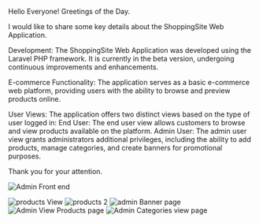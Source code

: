 
Hello Everyone! Greetings of the Day.

I would like to share some key details about the ShoppingSite Web Application.

Development: The ShoppingSite Web Application was developed using the Laravel PHP framework. It is currently in the beta version, undergoing continuous improvements and enhancements.

E-commerce Functionality: The application serves as a basic e-commerce web platform, providing users with the ability to browse and preview products online.

User Views: The application offers two distinct views based on the type of user logged in:
  End User: The end user view allows customers to browse and view products available on the platform.
  Admin User: The admin user view grants administrators additional privileges, including the ability to add products, manage categories, and create banners for promotional purposes.

Thank you for your attention.

![Admin Front end](https://github.com/SubbuDommeti/ShoppingSite/assets/89302010/95096cbc-ccd1-451a-b17e-9645ce23dc9c)

![products View](https://github.com/SubbuDommeti/ShoppingSite/assets/89302010/fc7cb847-b4a7-4f25-b0d8-d085e3e0a5d9)
![products 2](https://github.com/SubbuDommeti/ShoppingSite/assets/89302010/6a6efb0c-8326-4ffc-874c-2bd5ade25f43)
![admin Banner page](https://github.com/SubbuDommeti/ShoppingSite/assets/89302010/f4ec2984-487f-4bae-99ea-02973d50fbd7)
![Admin View Products page](https://github.com/SubbuDommeti/ShoppingSite/assets/89302010/3a8fa57f-6db6-41fb-8d9b-871d09860bf0)
![Admin Categories view page](https://github.com/SubbuDommeti/ShoppingSite/assets/89302010/ebc06899-0822-484e-bd51-da29544568ef)







    

